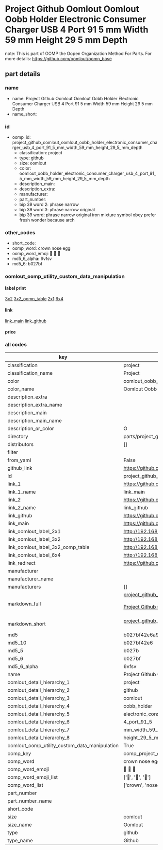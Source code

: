 # Project Github Oomlout Oomlout Oobb Holder Electronic Consumer Charger USB 4 Port 91 5 mm Width 59 mm Height 29 5 mm Depth  

note: This is part of OOMP the Oopen Organization Method For Parts. For more details: https://github.com/oomlout/oomp_base

##  part details
  







### name
* name: Project Github Oomlout Oomlout Oobb Holder Electronic Consumer Charger USB 4 Port 91 5 mm Width 59 mm Height 29 5 mm Depth
* name_short: 
### id
* oomp_id: project_github_oomlout_oomlout_oobb_holder_electronic_consumer_charger_usb_4_port_91_5_mm_width_59_mm_height_29_5_mm_depth
  * classification: project
  * type: github
  * size: oomlout
  * color: oomlout_oobb_holder_electronic_consumer_charger_usb_4_port_91_5_mm_width_59_mm_height_29_5_mm_depth
  * description_main: 
  * description_extra: 
  * manufacturer: 
  * part_number: 
  * bip 39 word 2: phrase narrow
  * bip 39 word 3: phrase narrow original
  * bip 39 word: phrase narrow original iron mixture symbol obey prefer fresh wonder because arch

### other_codes
* short_code: 
* oomp_word: crown nose egg
* oomp_word_emoji :crown: :nose: :egg:
* md5_6_alpha: 6vfsv
* md5_6: b027bf






### oomlout_oomp_utility_custom_data_manipulation
#### label print
[3x2](http://192.168.1.245:1112/?label=oomp%206vfsv)
[3x2_oomp_table](http://192.168.1.108:1112/?label=oomp%206vfsv)
[2x1](http://192.168.1.242:1112/?label=oomp%206vfsv)
[6x4](http://192.168.1.55:1112/?label=oomp%206vfsv)    

#### link

[link_main](https://github.com/oomlout/oomlout_oomp_version_1_messy/tree/main/parts/project_github_oomlout_oomlout_oobb_holder_electronic_consumer_charger_usb_4_port_91_5_mm_width_59_mm_height_29_5_mm_depth) [link_github](https://github.com/oomlout/oomlout_oomp_version_1_messy/tree/main/parts/project_github_oomlout_oomlout_oobb_holder_electronic_consumer_charger_usb_4_port_91_5_mm_width_59_mm_height_29_5_mm_depth)                             

#### price







### all codes 
| key | value |  
| --- | --- |  
| classification | project |  
| classification_name | Project |  
| color | oomlout_oobb_holder_electronic_consumer_charger_usb_4_port_91_5_mm_width_59_mm_height_29_5_mm_depth |  
| color_name | Oomlout Oobb Holder Electronic Consumer Charger USB 4 Port 91 5 mm Width 59 mm Height 29 5 mm Depth |  
| description_extra |  |  
| description_extra_name |  |  
| description_main |  |  
| description_main_name |  |  
| description_or_color | O  |  
| directory | parts/project_github_oomlout_oomlout_oobb_holder_electronic_consumer_charger_usb_4_port_91_5_mm_width_59_mm_height_29_5_mm_depth |  
| distributors | [] |  
| filter |  |  
| from_yaml | False |  
| github_link | https://github.com/oomlout/oomlout_oomp_part_src/tree/main/parts/project_github_oomlout_oomlout_oobb_holder_electronic_consumer_charger_usb_4_port_91_5_mm_width_59_mm_height_29_5_mm_depth |  
| id | project_github_oomlout_oomlout_oobb_holder_electronic_consumer_charger_usb_4_port_91_5_mm_width_59_mm_height_29_5_mm_depth |  
| link_1 | https://github.com/oomlout/oomlout_oomp_version_1_messy/tree/main/parts/project_github_oomlout_oomlout_oobb_holder_electronic_consumer_charger_usb_4_port_91_5_mm_width_59_mm_height_29_5_mm_depth |  
| link_1_name | link_main |  
| link_2 | https://github.com/oomlout/oomlout_oomp_version_1_messy/tree/main/parts/project_github_oomlout_oomlout_oobb_holder_electronic_consumer_charger_usb_4_port_91_5_mm_width_59_mm_height_29_5_mm_depth |  
| link_2_name | link_github |  
| link_github | https://github.com/oomlout/oomlout_oomp_version_1_messy/tree/main/parts/project_github_oomlout_oomlout_oobb_holder_electronic_consumer_charger_usb_4_port_91_5_mm_width_59_mm_height_29_5_mm_depth |  
| link_main | https://github.com/oomlout/oomlout_oomp_version_1_messy/tree/main/parts/project_github_oomlout_oomlout_oobb_holder_electronic_consumer_charger_usb_4_port_91_5_mm_width_59_mm_height_29_5_mm_depth |  
| link_oomlout_label_2x1 | http://192.168.1.242:1112/?label=oomp%206vfsv |  
| link_oomlout_label_3x2 | http://192.168.1.245:1112/?label=oomp%206vfsv |  
| link_oomlout_label_3x2_oomp_table | http://192.168.1.108:1112/?label=oomp%206vfsv |  
| link_oomlout_label_6x4 | http://192.168.1.55:1112/?label=oomp%206vfsv |  
| link_redirect | https://github.com/oomlout/oomlout_oomp_version_1_messy/tree/main/parts/project_github_oomlout_oomlout_oobb_holder_electronic_consumer_charger_usb_4_port_91_5_mm_width_59_mm_height_29_5_mm_depth |  
| manufacturer |  |  
| manufacturer_name |  |  
| manufacturers | [] |  
| markdown_full | [project_github_oomlout_oomlout_oobb_holder_electronic_consumer_charger_usb_4_port_91_5_mm_width_59_mm_height_29_5_mm_depth](none)<br>[](none)<br>[Project Github Oomlout Oomlout Oobb Holder Electronic Consumer Charger Usb 4 Port 91 5 Mm Width 59 Mm Height 29 5 Mm Depth](none)<br><br> |  
| markdown_short | [project_github_oomlout_oomlout_oobb_holder_electronic_consumer_charger_usb_4_port_91_5_mm_width_59_mm_height_29_5_mm_depth](none)<br><br> |  
| md5 | b027bf42e6a9d2ff71c727653964c51e |  
| md5_10 | b027bf42e6 |  
| md5_5 | b027b |  
| md5_6 | b027bf |  
| md5_6_alpha | 6vfsv |  
| name | Project Github Oomlout Oomlout Oobb Holder Electronic Consumer Charger USB 4 Port 91 5 mm Width 59 mm Height 29 5 mm Depth |  
| oomlout_detail_hierarchy_1 | project |  
| oomlout_detail_hierarchy_2 | github |  
| oomlout_detail_hierarchy_3 | oomlout |  
| oomlout_detail_hierarchy_4 | oobb_holder |  
| oomlout_detail_hierarchy_5 | electronic_consumer_charger_usb |  
| oomlout_detail_hierarchy_6 | 4_port_91_5 |  
| oomlout_detail_hierarchy_7 | mm_width_59_mm |  
| oomlout_detail_hierarchy_8 | height_29_5_mm_depth |  
| oomlout_oomp_utility_custom_data_manipulation | True |  
| oomp_key | oomp_project_github_oomlout_oomlout_oobb_holder_electronic_consumer_charger_usb_4_port_91_5_mm_width_59_mm_height_29_5_mm_depth |  
| oomp_word | crown nose egg |  
| oomp_word_emoji | :crown: :nose: :egg: |  
| oomp_word_emoji_list | [':crown:', ':nose:', ':egg:'] |  
| oomp_word_list | ['crown', 'nose', 'egg'] |  
| part_number |  |  
| part_number_name |  |  
| short_code |  |  
| size | oomlout |  
| size_name | Oomlout |  
| type | github |  
| type_name | Github |  
